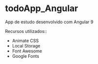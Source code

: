 # todoApp_Angular
App de estudo desenvolvido com Angular 9

Recursos utilizados::

 * Animate CSS
 * Local Storage
 * Font Awesome
 * Google Fonts
